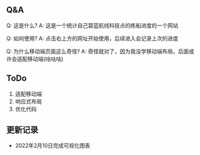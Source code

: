 ## Q&A
Q: 这是什么?
A: 这是一个统计自己碧蓝航线科技点的练船进度的一个网站

Q: 如何使用?
A: 点击右上方的网址开始使用，后续进入会记录上次的进度

Q: 为什么移动端页面这么奇怪?
A: 奇怪就对了，因为我没学移动端布局，后面或许会适配移动端(咕咕咕)

## ToDo
1. 适配移动端
2. 响应式布局
3. 优化代码

## 更新记录
- 2022年2月10日完成可视化图表
